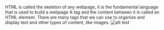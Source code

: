 HTML is called the skeleton of any webpage, it is the fundamental language that is used to build a webpage
A tag and the content between it is called an HTML element. 
There are many tags that we can use to organize and display text and other types of content, like images.
![alt text](https://content.codecademy.com/courses/learn-html/elements-and-structure/html%20lesson%20image.svg)